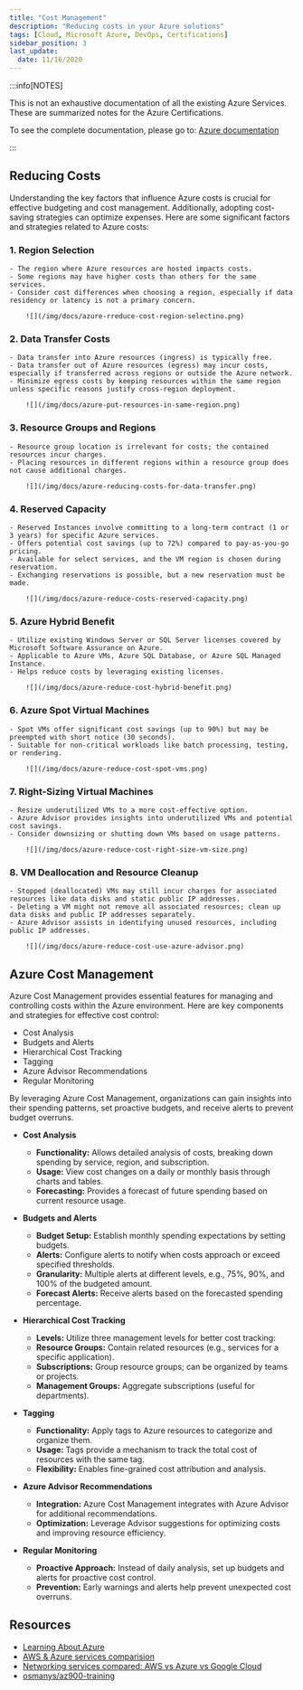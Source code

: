 ```yaml
---
title: "Cost Management"
description: "Reducing costs in your Azure solutions"
tags: [Cloud, Microsoft Azure, DevOps, Certifications]
sidebar_position: 3
last_update:
  date: 11/16/2020
---
```


:::info[NOTES]

This is not an exhaustive documentation of all the existing Azure Services. These are summarized notes for the Azure Certifications.

To see the complete documentation, please go to: [Azure documentation](https://learn.microsoft.com/en-us/azure/?product=popular)

:::


## Reducing Costs 

Understanding the key factors that influence Azure costs is crucial for effective budgeting and cost management. Additionally, adopting cost-saving strategies can optimize expenses. Here are some significant factors and strategies related to Azure costs:

### 1. Region Selection

    - The region where Azure resources are hosted impacts costs.
    - Some regions may have higher costs than others for the same services.
    - Consider cost differences when choosing a region, especially if data residency or latency is not a primary concern.

        ![](/img/docs/azure-rreduce-cost-region-selectino.png)
        
        
### 2. Data Transfer Costs

    - Data transfer into Azure resources (ingress) is typically free.
    - Data transfer out of Azure resources (egress) may incur costs, especially if transferred across regions or outside the Azure network.
    - Minimize egress costs by keeping resources within the same region unless specific reasons justify cross-region deployment.

        ![](/img/docs/azure-put-resources-in-same-region.png)
        


### 3. Resource Groups and Regions

    - Resource group location is irrelevant for costs; the contained resources incur charges.
    - Placing resources in different regions within a resource group does not cause additional charges.

        ![](/img/docs/azure-reducing-costs-for-data-transfer.png)
        
    
 
### 4. Reserved Capacity

    - Reserved Instances involve committing to a long-term contract (1 or 3 years) for specific Azure services.
    - Offers potential cost savings (up to 72%) compared to pay-as-you-go pricing.
    - Available for select services, and the VM region is chosen during reservation.
    - Exchanging reservations is possible, but a new reservation must be made.

        ![](/img/docs/azure-reduce-costs-reserved-capacity.png)
        
        

### 5. Azure Hybrid Benefit

    - Utilize existing Windows Server or SQL Server licenses covered by Microsoft Software Assurance on Azure.
    - Applicable to Azure VMs, Azure SQL Database, or Azure SQL Managed Instance.
    - Helps reduce costs by leveraging existing licenses.

        ![](/img/docs/azure-reduce-cost-hybrid-benefit.png)
        
    
### 6. Azure Spot Virtual Machines

    - Spot VMs offer significant cost savings (up to 90%) but may be preempted with short notice (30 seconds).
    - Suitable for non-critical workloads like batch processing, testing, or rendering.

        ![](/img/docs/azure-reduce-cost-spot-vms.png)
        

### 7. Right-Sizing Virtual Machines

    - Resize underutilized VMs to a more cost-effective option.
    - Azure Advisor provides insights into underutilized VMs and potential cost savings.
    - Consider downsizing or shutting down VMs based on usage patterns.

        ![](/img/docs/azure-reduce-cost-right-size-vm-size.png)
        

### 8. VM Deallocation and Resource Cleanup

    - Stopped (deallocated) VMs may still incur charges for associated resources like data disks and static public IP addresses.
    - Deleting a VM might not remove all associated resources; clean up data disks and public IP addresses separately.
    - Azure Advisor assists in identifying unused resources, including public IP addresses.

        ![](/img/docs/azure-reduce-cost-use-azure-advisor.png)
        


  






## Azure Cost Management 

Azure Cost Management provides essential features for managing and controlling costs within the Azure environment. Here are key components and strategies for effective cost control:

- Cost Analysis
- Budgets and Alerts
- Hierarchical Cost Tracking
- Tagging
- Azure Advisor Recommendations
- Regular Monitoring

By leveraging Azure Cost Management, organizations can gain insights into their spending patterns, set proactive budgets, and receive alerts to prevent budget overruns. 

- **Cost Analysis**

    - **Functionality:** Allows detailed analysis of costs, breaking down spending by service, region, and subscription.
    - **Usage:** View cost changes on a daily or monthly basis through charts and tables.
    - **Forecasting:** Provides a forecast of future spending based on current resource usage.

- **Budgets and Alerts**

    - **Budget Setup:** Establish monthly spending expectations by setting budgets.
    - **Alerts:** Configure alerts to notify when costs approach or exceed specified thresholds.
    - **Granularity:** Multiple alerts at different levels, e.g., 75%, 90%, and 100% of the budgeted amount.
    - **Forecast Alerts:** Receive alerts based on the forecasted spending percentage.

- **Hierarchical Cost Tracking**

    - **Levels:** Utilize three management levels for better cost tracking:
    - **Resource Groups:** Contain related resources (e.g., services for a specific application).
    - **Subscriptions:** Group resource groups; can be organized by teams or projects.
    - **Management Groups:** Aggregate subscriptions (useful for departments).

- **Tagging**

    - **Functionality:** Apply tags to Azure resources to categorize and organize them.
    - **Usage:** Tags provide a mechanism to track the total cost of resources with the same tag.
    - **Flexibility:** Enables fine-grained cost attribution and analysis.

- **Azure Advisor Recommendations**

    - **Integration:** Azure Cost Management integrates with Azure Advisor for additional recommendations.
    - **Optimization:** Leverage Advisor suggestions for optimizing costs and improving resource efficiency.
    
- **Regular Monitoring**

    - **Proactive Approach:** Instead of daily analysis, set up budgets and alerts for proactive cost control.
    - **Prevention:** Early warnings and alerts help prevent unexpected cost overruns.


## Resources 

- [Learning About Azure](https://cloudacademy.com/learning-paths/learning-about-azure-5663/)
- [AWS & Azure services comparision](https://gist.github.com/vikpande/6b8f891e2fb1ce1e255f636ee27caaee)
- [Networking services compared: AWS vs Azure vs Google Cloud](https://www.pluralsight.com/resources/blog/cloud/networking-services-compared-aws-vs-azure-vs-google-cloud)
- [osmanys/az900-training](https://github.com/osmanys/az900-training)
